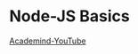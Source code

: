 # Node-JS Basics

[Academind-YouTube](https://www.youtube.com/playlist?list=PL55RiY5tL51oGJorjEgl6NVeDbx_fO5jR)